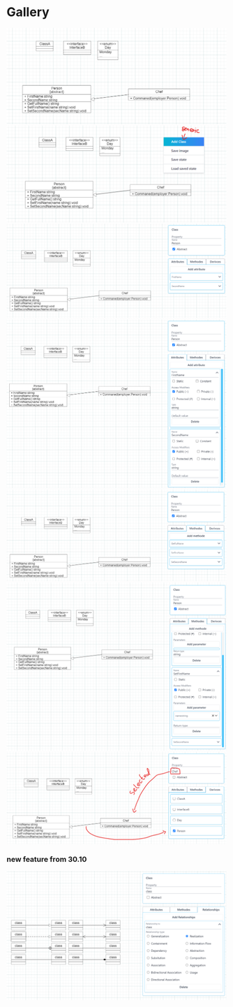 # Gallery

![](./preview01.png)
![](./preview02.png)
![](./preview03.png)
![](./preview04.png)
![](./preview05.png)
![](./preview06.png)
![](./preview07.png)
### new feature from 30.10
![](./preview08.png)